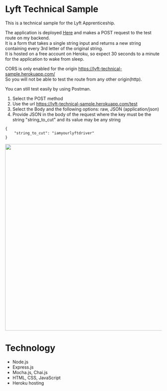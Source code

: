 # Lyft Technical Sample

This is a technical sample for the Lyft Apprenticeship.

The application is deployed [Here](https://lyft-technical-sample.herokuapp.com/) and makes a POST request to the test route on my backend. <br>It is a form that takes a single string input and returns a new string containing every 3rd letter of the original string.<br>It is hosted on a free account on Heroku, so expect 30 seconds to a minute for the application to wake from sleep.

CORS is only enabled for the origin https://lyft-technical-sample.herokuapp.com/ <br>
So you will not be able to test the route from any other origin(http).

You can still test easily by using Postman.
1. Select the POST method
2. Use the url https://lyft-technical-sample.herokuapp.com/test
3. Select the Body and the following options: raw, JSON (application/json)
4. Provide JSON in the body of the request where the key must be the string "string_to_cut" and its value may be any string
```
{
    "string_to_cut": "iamyourlyftdriver"
}
```

<div align="center">
  <img src="https://i.imgur.com/52sFtcX.png" width="800px" height="600px">
</div>

# Technology
 - Node.js 
 - Express.js
 - Mocha.js, Chai.js
 - HTML, CSS, JavaScript
 - Heroku hosting
